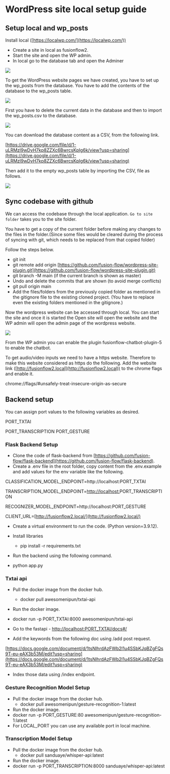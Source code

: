 # WordPress site local setup guide

## **Setup local and wp_posts**

Install local ([https://localwp.com/](https://localwp.com/))

* Create a site in local as fusionflow2.
* Start the site and open the WP admin.
* In local go to the database tab and open the Adminer

![](https://lh7-us.googleusercontent.com/7flYVPlUYC9nAlBwWiHgaW-2YKGUYWiCdCvy06EbQXMpnQEKHi7xvzFnSj_3mQJCdrkieQA4LSuLwDtXAO5wBQ_RuliKqhwZR_7Ajzo_kagGEzE8m2Vx3Gq_edv_yl1tkz5W2-bCs3pBtgnFthintSc)

To get the WordPress website pages we have created, you have to set up the wp_posts from the database. You have to add the contents of the database to the wp_posts table.

![](https://lh7-us.googleusercontent.com/AAjbUR05jc6rpvcD4ahsFuO9LLCcdTUuYsiEQNGqSKhzlITCmAElL1m9oMa7DK05Dolr5FD-8HXeeLdAMxR3Z0a6pg8dFEUjelEaeaCWgG02rbWs2NAy2Myg49O50Q9pheYSecROwKs5THfC-PLk1eI)

First you have to delete the current data in the database and then to import the wp_posts.csv to the database.

![](https://lh7-us.googleusercontent.com/H3TOnTDJz1pmMLjQ5ES51s8hgXgwVI38dT5aO6S8MU8TGVV9YKZiblEBeLOwwq23k9Xnuoict5M6Zo3PATV0-quro4dsX0TPN25WNBV9BeSMLiH0isQNYi46NwIIHSaHteiONyqFqAWCbBeytN2tzo4)

You can download the database content as a CSV, from the following link.

[https://drive.google.com/file/d/1-uLRMzl9wDvH7kp8ZZXc6BwrcsKpIg6k/view?usp=sharing](https://drive.google.com/file/d/1-uLRMzl9wDvH7kp8ZZXc6BwrcsKpIg6k/view?usp=sharing)

Then add it to the empty wp_posts table by importing the CSV, file as follows.

![](https://lh7-us.googleusercontent.com/d_eYYMAUNf58VnBwz8f74Z7wngoklfU3q2FYNlUb4PwcSahRw5Hsfbdt7X4XvmEpKpeCEtAvxfcLkF1vJ1Ii4btNho8jF91kmT0tRQf8k3Ncvxq9i4ACTlcjzTQKrneY75_omy9pptrDiPWddJ96D-I)

## Sync codebase with github

We can access the codebase through the local application. `Go to site folder` takes you to the site folder.

You have to get a copy of the current folder before making any changes to the files in the folder.(Since some files would be cleared during the process of syncing with git, which needs to be replaced from that copied folder)

Follow the steps below.

* git init
* git remote add origin [https://github.com/fusion-flow/wordpress-site-plugin.git](https://github.com/fusion-flow/wordpress-site-plugin.git)
* git branch -M main (if the current branch is shown as master)
* Undo  and delete the commits that are shown (to avoid merge conflicts)
* git pull origin main
* Add the files/folders from the previously copied folder as mentioned in the gitignore file to the existing cloned project. (You have to replace even the existing folders mentioned in the gitignore.)

Now the wordpress website can be accessed through local. You can start the site and once it is started the Open site will open the website and the WP admin will open the admin page of the wordpress website.

![](https://lh7-us.googleusercontent.com/za-8LMVgH6iabuSMeiwm51xTA86oyUYEQh29pFpBkbPzqdko8nLjgLSnZWfCOVdraECitOmpkJLX6pXxbMRd1ZOPASgnH0Nh0WIgfEW37zTgV36NBCW_eW5WQGOyj7oxhyx1kGHiKkf_-f1qZUUb_XA)

From the WP admin you can enable the plugin fusionflow-chatbot-plugin-5 to enable the chatbot.

To get audio/video inputs we need to have a https website. Therefore to make this website considered as https do the following. Add the website link ([http://fusionflow2.local](http://fusionflow2.local)) to the chrome flags and enable it.

chrome://flags/#unsafely-treat-insecure-origin-as-secure

## Backend setup

You can assign port values to the following variables as desired.

PORT_TXTAI

PORT_TRANSCRIPTION
PORT_GESTURE

### Flask Backend Setup

* Clone the code of flask-backend from [https://github.com/fusion-flow/flask-backend](https://github.com/fusion-flow/flask-backend).
* Create a .env file in the root folder, copy content from the .env.example and add values for the env variable like the following.

CLASSIFICATION_MODEL_ENDPOINT=http://localhost:PORT_TXTAI

TRANSCRIPTION_MODEL_ENDPOINT=[http://localhost:](http://localhost:8000)PORT_TRANSCRIPTION

RECOGNIZER_MODEL_ENDPOINT=http://localhost:PORT_GESTURE

CLIENT_URL=[http://fusionflow2.local/](http://fusionflow2.local/)

* Create a virtual environment to run the code. (Python version=3.9.12).
* Install libraries

  * pip install -r requirements.txt
* Run the backend using the following command.
* python app.py

### Txtai api

* Pull the docker image from the docker hub.

  * docker pull awesomenipun/txtai-api
* Run the docker image.
* docker run -p PORT_TXTAI:8000 awesomenipun/txtai-api
* Go to the fastapi - [http://localhost:PORT_TXTAI/docs#/](http://localhost:8080/docs#/)
* Add the keywords from the following doc using /add post request.

[https://docs.google.com/document/d/1tsNlhrdAzFWb2l1u4SSbKJqBZgFQs9T-eu-eAX3b53M/edit?usp=sharing](https://docs.google.com/document/d/1tsNlhrdAzFWb2l1u4SSbKJqBZgFQs9T-eu-eAX3b53M/edit?usp=sharing)

* Index those data using /index endpoint.

### Gesture Recognition Model Setup

* Pull the docker image from the docker hub.
  * docker pull awesomenipun/gesture-recognition-1:latest
* Run the docker image.
* docker run -p PORT_GESTURE:80 awesomenipun/gesture-recognition-1:latest
* For LOCAL_PORT you can use any available port in local machine.

### Transcription Model Setup

* Pull the docker image from the docker hub.
  * docker pull sanduaye/whisper-api:latest
* Run the docker image.
* docker run -p PORT_TRANSCRIPTION:8000 sanduaye/whisper-api:latest
